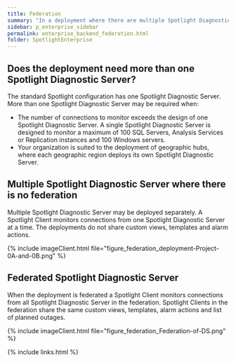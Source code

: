 ```yaml
---
title: Federation
summary: "In a deployment where there are multiple Spotlight Diagnostic Server you may choose to federate the deployment."
sidebar: p_enterprise_sidebar
permalink: enterprise_backend_federation.html
folder: SpotlightEnterprise
---
```



## Does the deployment need more than one Spotlight Diagnostic Server?

The standard Spotlight configuration has one Spotlight Diagnostic Server. More than one Spotlight Diagnostic Server may be required when:

* The number of connections to monitor exceeds the design of one Spotlight Diagnostic Server. A single Spotlight Diagnostic Server is designed to monitor a maximum of 100 SQL Servers, Analysis Services or Replication instances and 100 Windows servers.
* Your organization is suited to the deployment of geographic hubs, where each geographic region deploys its own Spotlight Diagnostic Server.

## Multiple Spotlight Diagnostic Server where there is no federation

Multiple Spotlight Diagnostic Server may be deployed separately. A Spotlight Client monitors connections from one Spotlight Diagnostic Server at a time. The deployments do not share custom views, templates and alarm actions.

{% include imageClient.html file="figure_federation_deployment-Project-0A-and-0B.png" %}

## Federated Spotlight Diagnostic Server

When the deployment is federated a Spotlight Client monitors connections from all Spotlight Diagnostic Server in the federation. Spotlight Clients in the federation share the same custom views, templates, alarm actions and list of planned outages.

{% include imageClient.html file="figure_federation_Federation-of-DS.png" %}


{% include links.html %}
